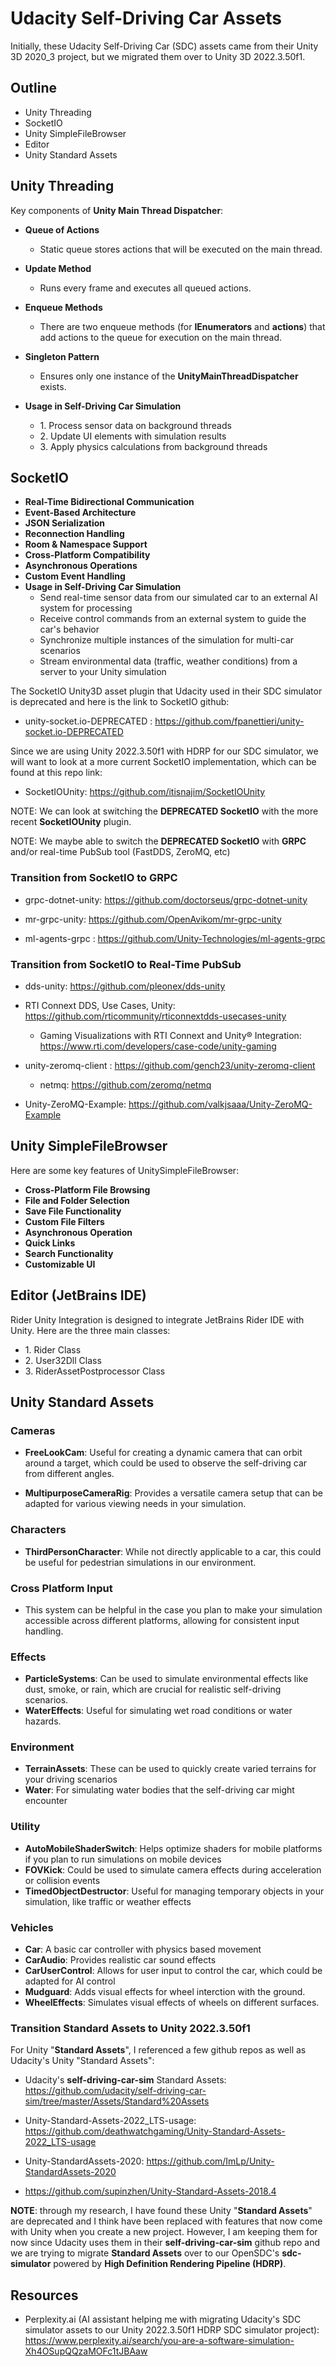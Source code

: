 # Udacity Self-Driving Car Assets

Initially, these Udacity Self-Driving Car (SDC) assets came from their Unity 3D 2020_3 project, but we migrated them over to Unity 3D 2022.3.50f1.

## Outline

- Unity Threading
- SocketIO
- Unity SimpleFileBrowser
- Editor
- Unity Standard Assets

## Unity Threading

Key components of **Unity Main Thread Dispatcher**:

- **Queue of Actions**
    - Static queue stores actions that will be executed on the main thread.

- **Update Method**
    - Runs every frame and executes all queued actions.

- **Enqueue Methods**
    - There are two enqueue methods (for **IEnumerators** and **actions**) that add actions to the queue for execution on the main thread.

- **Singleton Pattern**
    - Ensures only one instance of the **UnityMainThreadDispatcher** exists.

- **Usage in Self-Driving Car Simulation**
    - 1\. Process sensor data on background threads
    - 2\. Update UI elements with simulation results
    - 3\. Apply physics calculations from background threads

## SocketIO

- **Real-Time Bidirectional Communication**
- **Event-Based Architecture**
- **JSON Serialization**
- **Reconnection Handling**
- **Room & Namespace Support**
- **Cross-Platform Compatibility**
- **Asynchronous Operations**
- **Custom Event Handling**
- **Usage in Self-Driving Car Simulation**
    - Send real-time sensor data from our simulated car to an external AI system for processing
    - Receive control commands from an external system to guide the car's behavior
    - Synchronize multiple instances of the simulation for multi-car scenarios
    - Stream environmental data (traffic, weather conditions) from a server to your Unity simulation

The SocketIO Unity3D asset plugin that Udacity used in their SDC simulator is deprecated and here is the link to SocketIO github:

- unity-socket.io-DEPRECATED
: https://github.com/fpanettieri/unity-socket.io-DEPRECATED

Since we are using Unity 2022.3.50f1 with HDRP for our SDC simulator, we will want to look at a more current SocketIO implementation, which can be found at this repo link:

- SocketIOUnity: https://github.com/itisnajim/SocketIOUnity

NOTE: We can look at switching the **DEPRECATED SocketIO** with the more recent **SocketIOUnity** plugin.

NOTE: We maybe able to switch the **DEPRECATED SocketIO** with **GRPC** and/or real-time PubSub tool (FastDDS, ZeroMQ, etc)

### Transition from SocketIO to GRPC

- grpc-dotnet-unity: https://github.com/doctorseus/grpc-dotnet-unity

- mr-grpc-unity: https://github.com/OpenAvikom/mr-grpc-unity

- ml-agents-grpc
: https://github.com/Unity-Technologies/ml-agents-grpc

### Transition from SocketIO to Real-Time PubSub

- dds-unity: https://github.com/pleonex/dds-unity

- RTI Connext DDS, Use Cases, Unity: https://github.com/rticommunity/rticonnextdds-usecases-unity

    - Gaming Visualizations with RTI Connext and Unity® Integration: https://www.rti.com/developers/case-code/unity-gaming

- unity-zeromq-client
: https://github.com/gench23/unity-zeromq-client

    - netmq: https://github.com/zeromq/netmq

- Unity-ZeroMQ-Example: https://github.com/valkjsaaa/Unity-ZeroMQ-Example

## Unity SimpleFileBrowser

Here are some key features of UnitySimpleFileBrowser:

- **Cross-Platform File Browsing**
- **File and Folder Selection**
- **Save File Functionality**
- **Custom File Filters**
- **Asynchronous Operation**
- **Quick Links**
- **Search Functionality**
- **Customizable UI**

## Editor (JetBrains IDE)

Rider Unity Integration is designed to integrate JetBrains Rider IDE with Unity. Here are the three main classes:

- 1\. Rider Class
- 2\. User32Dll Class
- 3\. RiderAssetPostprocessor Class

## Unity Standard Assets

### Cameras

- **FreeLookCam**: Useful for creating a dynamic camera that can orbit around a target, which could be used to observe the self-driving car from different angles.

- **MultipurposeCameraRig**: Provides a versatile camera setup that can be adapted for various viewing needs in your simulation.

### Characters

- **ThirdPersonCharacter**: While not directly applicable to a car, this could be useful for pedestrian simulations in our environment.

### Cross Platform Input

- This system can be helpful in the case you plan to make your simulation accessible across different platforms, allowing for consistent input handling.

### Effects

- **ParticleSystems**: Can be used to simulate environmental effects like dust, smoke, or rain, which are crucial for realistic self-driving scenarios.
- **WaterEffects**: Useful for simulating wet road conditions or water hazards.

### Environment

- **TerrainAssets**: These can be used to quickly create varied terrains for your driving scenarios
- **Water**: For simulating water bodies that the self-driving car might encounter

### Utility

- **AutoMobileShaderSwitch**: Helps optimize shaders for mobile platforms if you plan to run simulations on mobile devices
- **FOVKick**: Could be used to simulate camera effects during acceleration or collision events
- **TimedObjectDestructor**: Useful for managing temporary objects in your simulation, like traffic or weather effects

### Vehicles

- **Car**: A basic car controller with physics based movement
- **CarAudio**: Provides realistic car sound effects
- **CarUserControl**: Allows for user input to control the car, which could be adapted for AI control
- **Mudguard**: Adds visual effects for wheel interction with the ground.
- **WheelEffects**: Simulates visual effects of wheels on different surfaces.

### Transition Standard Assets to Unity 2022.3.50f1

For Unity "**Standard Assets**", I referenced a few github repos as well as Udacity's Unity "Standard Assets":

- Udacity's **self-driving-car-sim** Standard Assets: https://github.com/udacity/self-driving-car-sim/tree/master/Assets/Standard%20Assets

- Unity-Standard-Assets-2022_LTS-usage: https://github.com/deathwatchgaming/Unity-Standard-Assets-2022_LTS-usage

- Unity-StandardAssets-2020: https://github.com/ImLp/Unity-StandardAssets-2020

- https://github.com/supinzhen/Unity-Standard-Assets-2018.4

**NOTE**: through my research, I have found these Unity "**Standard Assets**" are deprecated and I think have been replaced with features that now come with Unity when you create a new project. However, I am keeping them for now since Udacity uses them in their **self-driving-car-sim** github repo and we are trying to migrate **Standard Assets** over to our OpenSDC's **sdc-simulator** powered by **High Definition Rendering Pipeline (HDRP)**.

## Resources

- Perplexity.ai (AI assistant helping me with migrating Udacity's SDC simulator assets to our Unity 2022.3.50f1 HDRP SDC simulator project): https://www.perplexity.ai/search/you-are-a-software-simulation-Xh4OSupQQzaMOFc1tJBAaw